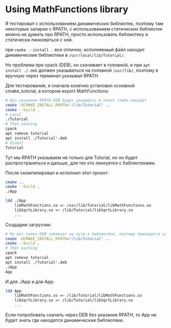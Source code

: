 # Using MathFunctions library

Я тестировал с использованием динамических библиотек, поэтому там некоторые запарки с RPATH,
с использованием статических библиотек можно не думать про RPATH, просто использовать библиотеку и статически линковаться с ней.

при `cmake --install .` все отлично, исполняемый файл находит динамические библиотеки в `/usr/local/lib/Tutorial/`.

Но проблема при cpack (DEB), он скачивает в головной,
и при `apt install ./.deb` должен указываться на головной `/usr/lib/`,
поэтому я вручную через терминал указывал RPATH.

Для тестирования, я сначала конечно установил основной cmake_tutorial, в котором export MathFunctions:
```sh
# Без указания RPATH DEB будет указывать в локал (либо никуда)
cmake -DCMAKE_INSTALL_RPATH="/lib/Tutorial" ..
cmake --build .
# Local
./Tutorial
# Then packing
cpack
apt remove tutorial
apt install ./Tutorial*.deb
# Global
Tutorial
```
Тут мы RPATH указываем не только для Tutorial, но он будет распространяться и дальше, для тех кто линкуется с библиотеками.

После скомпилировал и исполнил этот проект:
```sh
cmake ..
cmake --build .
./App

ldd ./App
    libMathFunctions.so => /usr/lib/Tutorial/libMathFunctions.so
    libSqrtLibrary.so => /lib/Tutorial/libSqrtLibrary.so
    ...
```

Создадим загрузчик:
```sh
# Но вот снова DEB забивает на пути к библиотеке, поэтому приходится указывать RPATH
cmake -DCMAKE_INSTALL_RPATH="/lib/Tutorial" ..
cmake --build .
# Then packing
cpack
apt remove tutorial
apt install ./Tutorial*.deb
./App
App
```

И для ./App и для App:
```sh
ldd App
    libMathFunctions.so => /lib/Tutorial/libMathFunctions.so
    libSqrtLibrary.so => /lib/Tutorial/libSqrtLibrary.so
    ...
```

Если попробовать скачать через DEB без указания RPATH, то App не будет знать где находятся динамические библиотеки.
